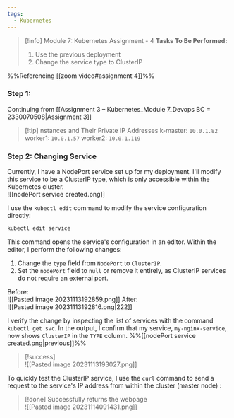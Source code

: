 ```yaml
---
tags:
  - Kubernetes
---
```



> [!info] Module 7: Kubernetes Assignment - 4
> **Tasks To Be Performed:** 
> 1. Use the previous deployment 
> 2. Change the service type to ClusterIP

%%Referencing [[zoom video#assignment 4]]%%

### Step 1:
Continuing from [[Assignment 3 – Kubernetes_Module 7_Devops BC = 2330070508|Assignment 3]]
> [!tip] nstances and Their Private IP Addresses
> k-master: `10.0.1.82`
> worker1: `10.0.1.57`
> worker2: `10.0.1.119`
> 

### Step 2: Changing Service
Currently, I have a NodePort service set up for my deployment. I'll modify this service to be a ClusterIP type, which is only accessible within the Kubernetes cluster.
<br>![[nodePort service created.png]]
   
I use the `kubectl edit` command to modify the service configuration directly:
```bash
kubectl edit service
```

This command opens the service's configuration in an editor. Within the editor, I perform the following changes:
1. Change the `type` field from `NodePort` to `ClusterIP`.
2. Set the `nodePort` field to `null` or remove it entirely, as ClusterIP services do not require an external port.

Before:
<br>![[Pasted image 20231113192859.png]]
After:
<br>![[Pasted image 20231113192816.png|222]]

I verify the change by inspecting the list of services with the command `kubectl get svc`. In the output, I confirm that my service, `my-nginx-service`, now shows `ClusterIP` in the `TYPE` column. %%[[nodePort service created.png|previous]]%%

> [!success]
> <br>![[Pasted image 20231113193027.png]]

To quickly test the ClusterIP service, I use the `curl` command to send a request to the service's IP address from within the cluster (master node) :

> [!done] Successfully returns the webpage
> <br>![[Pasted image 20231114091431.png]]
